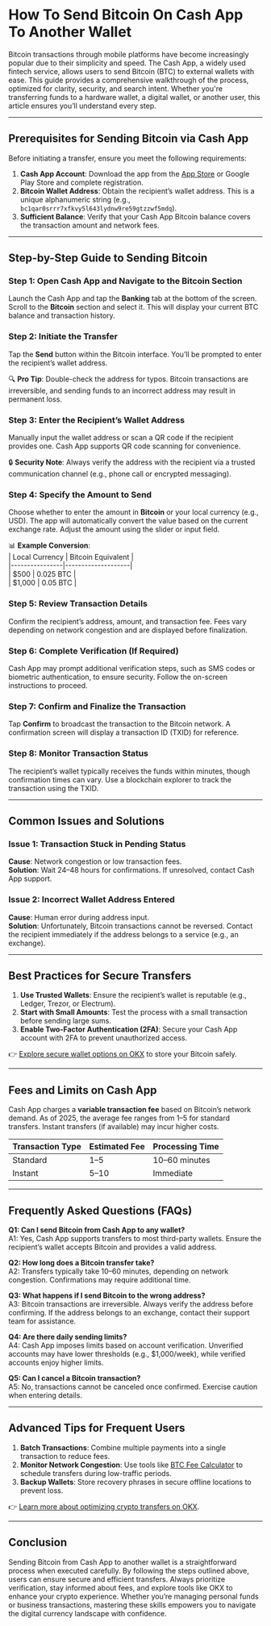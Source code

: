 # How To Send Bitcoin On Cash App To Another Wallet

Bitcoin transactions through mobile platforms have become increasingly popular due to their simplicity and speed. The Cash App, a widely used fintech service, allows users to send Bitcoin (BTC) to external wallets with ease. This guide provides a comprehensive walkthrough of the process, optimized for clarity, security, and search intent. Whether you're transferring funds to a hardware wallet, a digital wallet, or another user, this article ensures you’ll understand every step.

---

## Prerequisites for Sending Bitcoin via Cash App

Before initiating a transfer, ensure you meet the following requirements:

1. **Cash App Account**: Download the app from the [App Store](https://www.apple.com/app-store/) or Google Play Store and complete registration.
2. **Bitcoin Wallet Address**: Obtain the recipient’s wallet address. This is a unique alphanumeric string (e.g., `bc1qar0srrr7xfkvy5l643lydnw9re59gtzzwf5mdq`).
3. **Sufficient Balance**: Verify that your Cash App Bitcoin balance covers the transaction amount and network fees.

---

## Step-by-Step Guide to Sending Bitcoin

### Step 1: Open Cash App and Navigate to the Bitcoin Section  
Launch the Cash App and tap the **Banking** tab at the bottom of the screen. Scroll to the **Bitcoin** section and select it. This will display your current BTC balance and transaction history.

### Step 2: Initiate the Transfer  
Tap the **Send** button within the Bitcoin interface. You’ll be prompted to enter the recipient’s wallet address.  

🔍 **Pro Tip**: Double-check the address for typos. Bitcoin transactions are irreversible, and sending funds to an incorrect address may result in permanent loss.

### Step 3: Enter the Recipient’s Wallet Address  
Manually input the wallet address or scan a QR code if the recipient provides one. Cash App supports QR code scanning for convenience.  

🔒 **Security Note**: Always verify the address with the recipient via a trusted communication channel (e.g., phone call or encrypted messaging).

### Step 4: Specify the Amount to Send  
Choose whether to enter the amount in **Bitcoin** or your local currency (e.g., USD). The app will automatically convert the value based on the current exchange rate. Adjust the amount using the slider or input field.

📊 **Example Conversion**:  
| Local Currency | Bitcoin Equivalent |  
|----------------|--------------------|  
| $500           | 0.025 BTC          |  
| $1,000         | 0.05 BTC           |  

### Step 5: Review Transaction Details  
Confirm the recipient’s address, amount, and transaction fee. Fees vary depending on network congestion and are displayed before finalization.

### Step 6: Complete Verification (If Required)  
Cash App may prompt additional verification steps, such as SMS codes or biometric authentication, to ensure security. Follow the on-screen instructions to proceed.

### Step 7: Confirm and Finalize the Transaction  
Tap **Confirm** to broadcast the transaction to the Bitcoin network. A confirmation screen will display a transaction ID (TXID) for reference.

### Step 8: Monitor Transaction Status  
The recipient’s wallet typically receives the funds within minutes, though confirmation times can vary. Use a blockchain explorer to track the transaction using the TXID.

---

## Common Issues and Solutions

### Issue 1: Transaction Stuck in Pending Status  
**Cause**: Network congestion or low transaction fees.  
**Solution**: Wait 24–48 hours for confirmations. If unresolved, contact Cash App support.

### Issue 2: Incorrect Wallet Address Entered  
**Cause**: Human error during address input.  
**Solution**: Unfortunately, Bitcoin transactions cannot be reversed. Contact the recipient immediately if the address belongs to a service (e.g., an exchange).

---

## Best Practices for Secure Transfers

1. **Use Trusted Wallets**: Ensure the recipient’s wallet is reputable (e.g., Ledger, Trezor, or Electrum).  
2. **Start with Small Amounts**: Test the process with a small transaction before sending large sums.  
3. **Enable Two-Factor Authentication (2FA)**: Secure your Cash App account with 2FA to prevent unauthorized access.

👉 [Explore secure wallet options on OKX](https://bit.ly/okx-bonus) to store your Bitcoin safely.

---

## Fees and Limits on Cash App

Cash App charges a **variable transaction fee** based on Bitcoin’s network demand. As of 2025, the average fee ranges from $1–$5 for standard transfers. Instant transfers (if available) may incur higher costs.

| Transaction Type | Estimated Fee | Processing Time |  
|------------------|---------------|-----------------|  
| Standard         | $1–$5         | 10–60 minutes   |  
| Instant          | $5–$10        | Immediate       |  

---

## Frequently Asked Questions (FAQs)

**Q1: Can I send Bitcoin from Cash App to any wallet?**  
A1: Yes, Cash App supports transfers to most third-party wallets. Ensure the recipient’s wallet accepts Bitcoin and provides a valid address.

**Q2: How long does a Bitcoin transfer take?**  
A2: Transfers typically take 10–60 minutes, depending on network congestion. Confirmations may require additional time.

**Q3: What happens if I send Bitcoin to the wrong address?**  
A3: Bitcoin transactions are irreversible. Always verify the address before confirming. If the address belongs to an exchange, contact their support team for assistance.

**Q4: Are there daily sending limits?**  
A4: Cash App imposes limits based on account verification. Unverified accounts may have lower thresholds (e.g., $1,000/week), while verified accounts enjoy higher limits.

**Q5: Can I cancel a Bitcoin transaction?**  
A5: No, transactions cannot be canceled once confirmed. Exercise caution when entering details.

---

## Advanced Tips for Frequent Users

1. **Batch Transactions**: Combine multiple payments into a single transaction to reduce fees.  
2. **Monitor Network Congestion**: Use tools like [BTC Fee Calculator](https://bit.ly/okx-bonus) to schedule transfers during low-traffic periods.  
3. **Backup Wallets**: Store recovery phrases in secure offline locations to prevent loss.

👉 [Learn more about optimizing crypto transfers on OKX](https://bit.ly/okx-bonus).

---

## Conclusion

Sending Bitcoin from Cash App to another wallet is a straightforward process when executed carefully. By following the steps outlined above, users can ensure secure and efficient transfers. Always prioritize verification, stay informed about fees, and explore tools like OKX to enhance your crypto experience. Whether you’re managing personal funds or business transactions, mastering these skills empowers you to navigate the digital currency landscape with confidence.